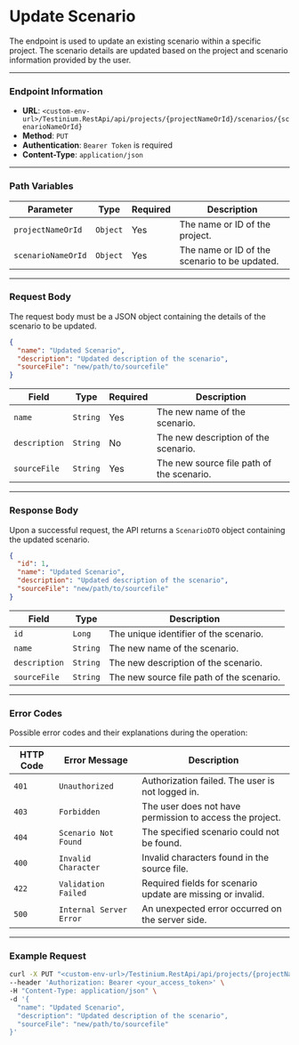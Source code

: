 # Update Scenario

The endpoint is used to update an existing scenario within a specific project. The scenario details are updated based on the project and scenario information provided by the user.

***

### Endpoint Information

* **URL**: `<custom-env-url>/Testinium.RestApi/api/projects/{projectNameOrId}/scenarios/{scenarioNameOrId}`
* **Method**: `PUT`
* **Authentication**: `Bearer Token` is required
* **Content-Type**: `application/json`

***

### Path Variables

| Parameter          | Type     | Required | Description                                   |
| ------------------ | -------- | -------- | --------------------------------------------- |
| `projectNameOrId`  | `Object` | Yes      | The name or ID of the project.                |
| `scenarioNameOrId` | `Object` | Yes      | The name or ID of the scenario to be updated. |

***

### Request Body

The request body must be a JSON object containing the details of the scenario to be updated.

```json
{
  "name": "Updated Scenario",
  "description": "Updated description of the scenario",
  "sourceFile": "new/path/to/sourcefile"
}
```

| Field         | Type     | Required | Description                               |
| ------------- | -------- | -------- | ----------------------------------------- |
| `name`        | `String` | Yes      | The new name of the scenario.             |
| `description` | `String` | No       | The new description of the scenario.      |
| `sourceFile`  | `String` | Yes      | The new source file path of the scenario. |

***

### Response Body

Upon a successful request, the API returns a `ScenarioDTO` object containing the updated scenario.

```json
{
  "id": 1,
  "name": "Updated Scenario",
  "description": "Updated description of the scenario",
  "sourceFile": "new/path/to/sourcefile"
}
```

| Field         | Type     | Description                               |
| ------------- | -------- | ----------------------------------------- |
| `id`          | `Long`   | The unique identifier of the scenario.    |
| `name`        | `String` | The new name of the scenario.             |
| `description` | `String` | The new description of the scenario.      |
| `sourceFile`  | `String` | The new source file path of the scenario. |

***

### Error Codes

Possible error codes and their explanations during the operation:

| HTTP Code | Error Message           | Description                                                 |
| --------- | ----------------------- | ----------------------------------------------------------- |
| `401`     | `Unauthorized`          | Authorization failed. The user is not logged in.            |
| `403`     | `Forbidden`             | The user does not have permission to access the project.    |
| `404`     | `Scenario Not Found`    | The specified scenario could not be found.                  |
| `400`     | `Invalid Character`     | Invalid characters found in the source file.                |
| `422`     | `Validation Failed`     | Required fields for scenario update are missing or invalid. |
| `500`     | `Internal Server Error` | An unexpected error occurred on the server side.            |

***

### Example Request

```bash
curl -X PUT "<custom-env-url>/Testinium.RestApi/api/projects/{projectNameOrId}/scenarios/{scenarioNameOrId}" \
--header 'Authorization: Bearer <your_access_token>' \
-H "Content-Type: application/json" \
-d '{
  "name": "Updated Scenario",
  "description": "Updated description of the scenario",
  "sourceFile": "new/path/to/sourcefile"
}'
```
